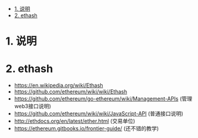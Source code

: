 <!-- TOC -->

- [1. 说明](#1-说明)
- [2. ethash](#2-ethash)

<!-- /TOC -->



# 1. 说明



# 2. ethash

* https://en.wikipedia.org/wiki/Ethash
* https://github.com/ethereum/wiki/wiki/Ethash 
* https://github.com/ethereum/go-ethereum/wiki/Management-APIs (管理web3接口说明)
* https://github.com/ethereum/wiki/wiki/JavaScript-API (普通接口说明)
* http://ethdocs.org/en/latest/ether.html (交易单位)
* https://ethereum.gitbooks.io/frontier-guide/ (还不错的教学)
